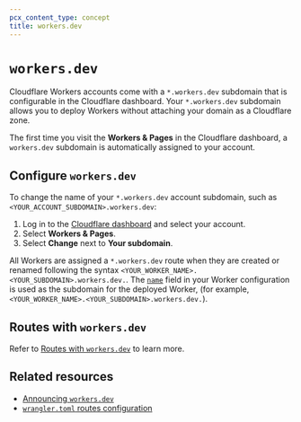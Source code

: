 ```yaml
---
pcx_content_type: concept
title: workers.dev
---
```


# `workers.dev`

Cloudflare Workers accounts come with a `*.workers.dev` subdomain that is configurable in the Cloudflare dashboard. Your `*.workers.dev` subdomain allows you to deploy Workers without attaching your domain as a Cloudflare zone. 

The first time you visit the **Workers & Pages** in the Cloudflare dashboard, a `workers.dev` subdomain is automatically assigned to your account.

## Configure `workers.dev`

To change the name of your `*.workers.dev` account subdomain, such as `<YOUR_ACCOUNT_SUBDOMAIN>.workers.dev`:

1. Log in to the [Cloudflare dashboard](https://dash.cloudflare.com) and select your account.
2. Select **Workers & Pages**.
3. Select **Change** next to **Your subdomain**.

All Workers are assigned a `*.workers.dev` route when they are created or renamed following the syntax `<YOUR_WORKER_NAME>.<YOUR_SUBDOMAIN>.workers.dev.`. The [`name`](/workers/wrangler/configuration/#inheritable-keys) field in your Worker configuration is used as the subdomain for the deployed Worker, (for example, `<YOUR_WORKER_NAME>.<YOUR_SUBDOMAIN>.workers.dev.`).

## Routes with `workers.dev`

Refer to [Routes with `workers.dev`](/workers/configuration/routing/routes/#routes-with-workersdev) to learn more.

## Related resources

- [Announcing `workers.dev`](https://blog.cloudflare.com/announcing-workers-dev)
- [`wrangler.toml` routes configuration](/workers/wrangler/configuration/#types-of-routes)

